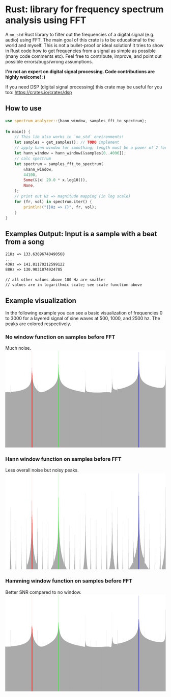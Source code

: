 # Rust: library for frequency spectrum analysis using FFT
A `no_std` Rust library to filter out the frequencies of a digital signal (e.g. audio) using FFT. The main goal of this 
crate is to be educational to the world and myself. This is not a bullet-proof or ideal solution! It tries to show in 
Rust code how to get frequencies from a signal as simple as possible (many code comments etc). Feel free to contribute,
improve, and point out possible errors/bugs/wrong assumptions.

**I'm not an expert on digital signal processing. Code contributions are highly welcome! :)**

If you need DSP (digital signal processing) this crate may be useful for you too: https://crates.io/crates/dsp



## How to use
```rust
use spectrum_analyzer::{hann_window, samples_fft_to_spectrum};

fn main() {
    // This lib also works in `no_std` environments!
    let samples = get_samples(); // TODO implement
    // apply hann window for smoothing; length must be a power of 2 for the FFT
    let hann_window = hann_window(&samples[0..4096]);
    // calc spectrum
    let spectrum = samples_fft_to_spectrum(
        &hann_window,
        44100,
        Some(&|x| 20.0 * x.log10()),
        None,
    );
    // print out Hz => magnitude mapping (in log scale)
    for (fr, vol) in spectrum.iter() {
        println!("{}Hz => {}", fr, vol);
    }
}
```

## Examples Output: Input is a sample with a beat from a song
```
21Hz => 133.63696740490568
...
43Hz => 141.81170212599122
88Hz => 130.9031874924785

// all other values above 100 Hz are smaller
// values are in logarithmic scale; see scale function above
```

## Example visualization
In the following example you can see a basic visualization of frequencies 0 to 3000 for 
a layered signal of sine waves at 500, 1000, and 2500 hz. The peaks are colored respectively.

### No window function on samples before FFT
Much noise.
![Visualization of spectrum 0-3000Hz of layered sine signal (500, 1000, 2500 hz) with no window function.](spectrum_sine_500_1000_2500hz_no_window.png "Much noise.")

### Hann window function on samples before FFT
Less overall noise but noisy peaks.
![Visualization of spectrum 0-3000Hz of layered sine signal (500, 1000, 2500 hz) with Hann window function.](spectrum_sine_500_1000_2500hz_hann_window.png "Less overall noise but noisy peaks.")

### Hamming window function on samples before FFT
Better SNR compared to no window.
![Visualization of spectrum 0-3000Hz of layered sine signal (500, 1000, 2500 hz) with Hamming window function.](spectrum_sine_500_1000_2500hz_hamming_window.png "Better SNR compared to no window.")

